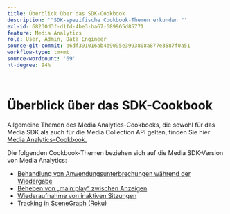```yaml
---
title: Überblick über das SDK-Cookbook
description: '"SDK-spezifische Cookbook-Themen erkunden "'
exl-id: 68230d3f-d1fd-4be3-ba67-689965d85771
feature: Media Analytics
role: User, Admin, Data Engineer
source-git-commit: b6df391016ab4b9095e3993808a877e3587f0a51
workflow-type: tm+mt
source-wordcount: '69'
ht-degree: 94%

---
```


# Überblick über das SDK-Cookbook

Allgemeine Themen des Media Analytics-Cookbooks, die sowohl für das Media SDK als auch für die Media Collection API gelten, finden Sie hier: [Media Analytics-Cookbook.](/help/media-analytics-cookbook/media-analytics-cookbook.md)

Die folgenden Cookbook-Themen beziehen sich auf die Media SDK-Version von Media Analytics:

* [Behandlung von Anwendungsunterbrechungen während der Wiedergabe](/help/sdk-implement/cookbook/app-interrupts.md)
* [Beheben von „main:play“ zwischen Anzeigen ](/help/sdk-implement/cookbook/fix-ad-play-ad.md)
* [Wiederaufnahme von inaktiven Sitzungen](/help/sdk-implement/cookbook/resuming-inactive.md)
* [Tracking in SceneGraph (Roku)](/help/sdk-implement/cookbook/sdk-track-scenegraph.md)
